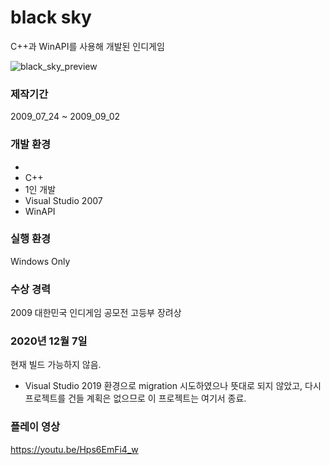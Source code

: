 # black sky 
C++과 WinAPI를 사용해 개발된 인디게임

![black_sky_preview](https://i.imgur.com/1UF2RKp.jpg)

### 제작기간
2009_07_24 ~ 2009_09_02

### 개발 환경
* 
* C++
* 1인 개발
* Visual Studio 2007
* WinAPI

### 실행 환경
Windows Only

### 수상 경력
2009 대한민국 인디게임 공모전 고등부 장려상

### 2020년 12월 7일
현재 빌드 가능하지 않음.
* Visual Studio 2019 환경으로 migration 시도하였으나 뜻대로 되지 않았고, 다시 프로젝트를 건들 계획은 없으므로 이 프로젝트는 여기서 종료.

### 플레이 영상
https://youtu.be/Hps6EmFi4_w

